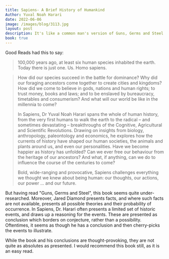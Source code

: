 ```yaml
---
title: Sapiens- A Brief History of Humankind
Author: Yuval Noah Harari
date: 2022-06-06
image: /images/blog/3113.jpg
layout: post
description: It's like a common man's version of Guns, Germs and Steel by Jared Diamond. But where Diamond's book is a scientific treatise, this one has a more narrative structure along with some insightful conclusions
book: true
---
```


Good Reads had this to say:
> 100,000 years ago, at least six human species inhabited the earth. Today there is just one. Us. Homo sapiens.

> How did our species succeed in the battle for dominance? Why did our foraging ancestors come together to create cities and kingdoms? How did we come to believe in gods, nations and human rights; to trust money, books and laws; and to be enslaved by bureaucracy, timetables and consumerism? And what will our world be like in the millennia to come?
> 
> In Sapiens, Dr Yuval Noah Harari spans the whole of human history, from the very first humans to walk the earth to the radical – and sometimes devastating – breakthroughs of the Cognitive, Agricultural and Scientific Revolutions. Drawing on insights from biology, anthropology, paleontology and economics, he explores how the currents of history have shaped our human societies, the animals and plants around us, and even our personalities. Have we become happier as history has unfolded? Can we ever free our behaviour from the heritage of our ancestors? And what, if anything, can we do to influence the course of the centuries to come?
> 
> Bold, wide-ranging and provocative, Sapiens challenges everything we thought we knew about being human: our thoughts, our actions, our power ... and our future.

But having read "Guns, Germs and Steel", this book seems quite under-researched. Moreover, Jared Diamond presents facts, and where such facts are not available, presents all possible theories and their probability of occurrence. In Sapiens, Dr. Harari often presents a limited set of historic events, and draws up a reasoning for the events. These are presented as conclusion which borders on conjecture, rather than a possibility. Oftentimes, it seems as though he has a conclusion and then cherry-picks the events to illustrate.

While the book and his conclusions are thought-provoking, they are not quite as absolutes as presented. I would recommend this book still, as it is an easy read.
